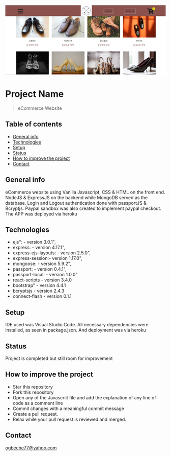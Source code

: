 <img src="img/img6.png" alt="screenshot">

# Project Name

> eCommerce Website

## Table of contents

- [General info](#general-info)
- [Technologies](#technologies)
- [Setup](#setup)
- [Status](#status)
- [How to improve the project](#how-to-improve-the-project)
- [Contact](#contact)

## General info

eCommerce website using Vanilla Javascript, CSS & HTML on the front end. NodeJS & ExpressJS on the backend while MongoDB served
as the database. Login and Logout authentication done with passportJS & Bcryptjs. Paypal sandbox was also created to implement paypal checkout.
The APP was deployed via heroku

## Technologies

- ejs": - version 3.0.1",
- express: - version 4.17.1",
- express-ejs-layouts: - version 2.5.0",
- express-session:- version 1.17.0",
- mongoose: - version 5.9.2",
- passport: - version 0.4.1",
- passport-local: - version 1.0.0"
- react-scripts - version 3.4.0
- bootstrap" - version 4.4.1
- bcryptsjs - version 2.4.3
- connect-flash - version 0.1.1

## Setup

IDE used was Visual Studio Code. All necessary dependencies were installed, as seen in package.json. And deployment was via heroku

## Status

Project is completed but still room for improvement

## How to improve the project

- Star this repository
- Fork this repository
- Open any of the Javascriit file and add the explanation of any line of code as a comment line
- Commit changes with a meaningful commit message
- Create a pull request.
- Relax while your pull request is reviewed and merged.

## Contact

ogbeche77@yahoo.com
